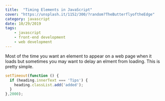 ```yaml
---
title:  "Timing Elements in JavaScript" 
cover: "https://unsplash.it/1152/300/?random?TheButterflyoftheEdge"
category: javascript
date: 10/29/2019
tags:
    - javascript
    - front-end development
    - web development
---
```


Most of the time you want an element to appear on a web page when it loads but sometimes you may want to delay an elment from loading. This is pretty simple.

``` javascript
setTimeout(function () {
  if (heading.innerText === 'Tips') {
    heading.classList.add('added');
  }
},2000);
```


